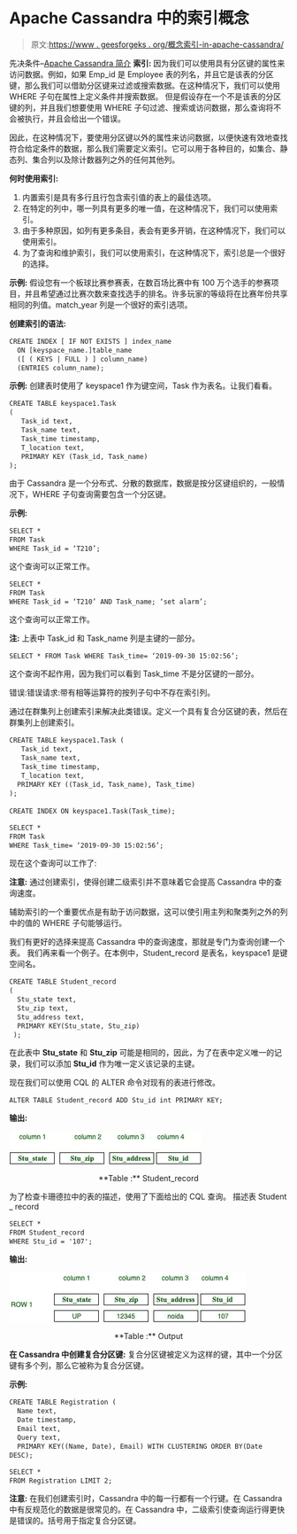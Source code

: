 # Apache Cassandra 中的索引概念

> 原文:[https://www . geesforgeks . org/概念索引-in-apache-cassandra/](https://www.geeksforgeeks.org/concept-of-indexing-in-apache-cassandra/)

先决条件–[Apache Cassandra 简介](https://www.geeksforgeeks.org/introduction-to-apache-cassandra/)
**索引:**
因为我们可以使用具有分区键的属性来访问数据。例如，如果 Emp_id 是 Employee 表的列名，并且它是该表的分区键，那么我们可以借助分区键来过滤或搜索数据。在这种情况下，我们可以使用 WHERE 子句在属性上定义条件并搜索数据。
但是假设存在一个不是该表的分区键的列，并且我们想要使用 WHERE 子句过滤、搜索或访问数据，那么查询将不会被执行，并且会给出一个错误。

因此，在这种情况下，要使用分区键以外的属性来访问数据，以便快速有效地查找符合给定条件的数据，那么我们需要定义索引。它可以用于各种目的，如集合、静态列、集合列以及除计数器列之外的任何其他列。

**何时使用索引:**

1.  内置索引是具有多行且行包含索引值的表上的最佳选项。
2.  在特定的列中，哪一列具有更多的唯一值，在这种情况下，我们可以使用索引。
3.  由于多种原因，如列有更多条目，表会有更多开销，在这种情况下，我们可以使用索引。
4.  为了查询和维护索引，我们可以使用索引，在这种情况下，索引总是一个很好的选择。

**示例:**
假设您有一个板球比赛参赛表，在数百场比赛中有 100 万个选手的参赛项目，并且希望通过比赛次数来查找选手的排名。许多玩家的等级将在比赛年份共享相同的列值。match_year 列是一个很好的索引选项。

**创建索引的语法:**

```
CREATE INDEX [ IF NOT EXISTS ] index_name
  ON [keyspace_name.]table_name
  ([ ( KEYS | FULL ) ] column_name) 
  (ENTRIES column_name); 
```

**示例:**
创建表时使用了 keyspace1 作为键空间，Task 作为表名。让我们看看。

```
CREATE TABLE keyspace1.Task 
(
   Task_id text,
   Task_name text,
   Task_time timestamp,
   T_location text,
   PRIMARY KEY (Task_id, Task_name)
); 
```

由于 Cassandra 是一个分布式、分散的数据库，数据是按分区键组织的，一般情况下，WHERE 子句查询需要包含一个分区键。

**示例:**

```
SELECT * 
FROM Task 
WHERE Task_id = ‘T210’; 
```

这个查询可以正常工作。

```
SELECT * 
FROM Task 
WHERE Task_id = ‘T210’ AND Task_name; ‘set alarm’; 
```

这个查询可以正常工作。

**注:**
上表中 Task_id 和 Task_name 列是主键的一部分。

```
SELECT * FROM Task WHERE Task_time= ‘2019-09-30 15:02:56’; 
```

这个查询不起作用，因为我们可以看到 Task_time 不是分区键的一部分。

错误:错误请求:带有相等运算符的按列子句中不存在索引列。

通过在群集列上创建索引来解决此类错误。定义一个具有复合分区键的表，然后在群集列上创建索引。

```
CREATE TABLE keyspace1.Task (
   Task_id text,
   Task_name text,
   Task_time timestamp,
   T_location text,
  PRIMARY KEY ((Task_id, Task_name), Task_time) 
);

CREATE INDEX ON keyspace1.Task(Task_time); 
```

```
SELECT * 
FROM Task 
WHERE Task_time= ‘2019-09-30 15:02:56’; 
```

现在这个查询可以工作了:

**注意:**
通过创建索引，使得创建二级索引并不意味着它会提高 Cassandra 中的查询速度。

辅助索引的一个重要优点是有助于访问数据，这可以使引用主列和聚类列之外的列中的值的 WHERE 子句能够运行。

我们有更好的选择来提高 Cassandra 中的查询速度，那就是专门为查询创建一个表。
我们再来看一个例子。在本例中，Student_record 是表名，keyspace1 是键空间名。

```
CREATE TABLE Student_record 
(
  Stu_state text,
  Stu_zip text,
  Stu_address text,
  PRIMARY KEY(Stu_state, Stu_zip)
 ); 
```

在此表中 **Stu_state** 和 **Stu_zip** 可能是相同的，因此，为了在表中定义唯一的记录，我们可以添加 **Stu_id** 作为唯一定义该记录的主键。

现在我们可以使用 CQL 的 ALTER 命令对现有的表进行修改。

```
ALTER TABLE Student_record ADD Stu_id int PRIMARY KEY; 
```

**输出:**

![](img/57bca709585f33cc9fc32eb198143228.png)

<center>**Table :** Student_record</center>

为了检查卡珊德拉中的表的描述，使用了下面给出的 CQL 查询。
描述表 Student _ record

```
SELECT * 
FROM Student_record 
WHERE Stu_id = '107'; 
```

**输出:**

![](img/46aa5bca142a4b7d01b6144e3c1e5c48.png)

<center>**Table :** Output</center>

**在 Cassandra 中创建复合分区键:**
复合分区键被定义为这样的键，其中一个分区键有多个列，那么它被称为复合分区键。

**示例:**

```
CREATE TABLE Registration (
  Name text,
  Date timestamp,
  Email text, 
  Query text,
  PRIMARY KEY((Name, Date), Email) WITH CLUSTERING ORDER BY(Date DESC); 
```

```
SELECT * 
FROM Registration LIMIT 2; 
```

**注意:**
在我们创建索引时，Cassandra 中的每一行都有一个行键。在 Cassandra 中有反规范化的数据是很常见的。在 Cassandra 中，二级索引使查询运行得更快是错误的。括号用于指定复合分区键。